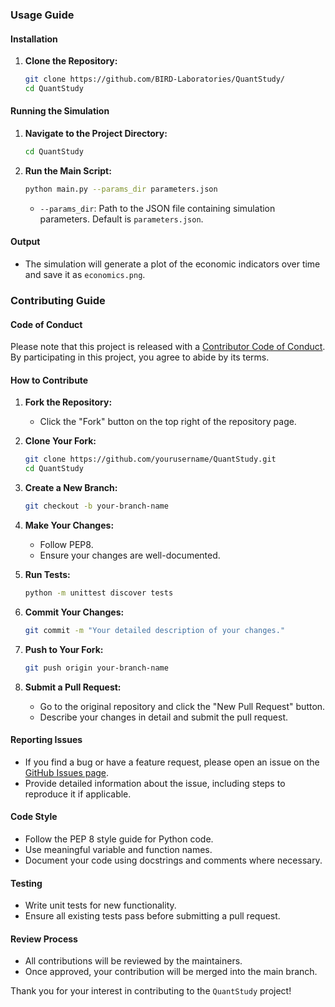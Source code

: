 ### Usage Guide

#### Installation

1. **Clone the Repository:**
   ```sh
   git clone https://github.com/BIRD-Laboratories/QuantStudy/
   cd QuantStudy
   ```

#### Running the Simulation

1. **Navigate to the Project Directory:**
   ```sh
   cd QuantStudy
   ```

2. **Run the Main Script:**
   ```sh
   python main.py --params_dir parameters.json
   ```

   - `--params_dir`: Path to the JSON file containing simulation parameters. Default is `parameters.json`.

#### Output

- The simulation will generate a plot of the economic indicators over time and save it as `economics.png`.

### Contributing Guide

#### Code of Conduct

Please note that this project is released with a [Contributor Code of Conduct](CODE_OF_CONDUCT.md). By participating in this project, you agree to abide by its terms.

#### How to Contribute

1. **Fork the Repository:**
   - Click the "Fork" button on the top right of the repository page.

2. **Clone Your Fork:**
   ```sh
   git clone https://github.com/yourusername/QuantStudy.git
   cd QuantStudy
   ```

3. **Create a New Branch:**
   ```sh
   git checkout -b your-branch-name
   ```

4. **Make Your Changes:**
   - Follow PEP8.
   - Ensure your changes are well-documented.

5. **Run Tests:**
   ```sh
   python -m unittest discover tests
   ```

6. **Commit Your Changes:**
   ```sh
   git commit -m "Your detailed description of your changes."
   ```

7. **Push to Your Fork:**
   ```sh
   git push origin your-branch-name
   ```

8. **Submit a Pull Request:**
   - Go to the original repository and click the "New Pull Request" button.
   - Describe your changes in detail and submit the pull request.

#### Reporting Issues

- If you find a bug or have a feature request, please open an issue on the [GitHub Issues page](https://github.com/BIRD-Laboratories/QuantStudy/issues).
- Provide detailed information about the issue, including steps to reproduce it if applicable.

#### Code Style

- Follow the PEP 8 style guide for Python code.
- Use meaningful variable and function names.
- Document your code using docstrings and comments where necessary.

#### Testing

- Write unit tests for new functionality.
- Ensure all existing tests pass before submitting a pull request.

#### Review Process

- All contributions will be reviewed by the maintainers.
- Once approved, your contribution will be merged into the main branch.

Thank you for your interest in contributing to the `QuantStudy` project!
